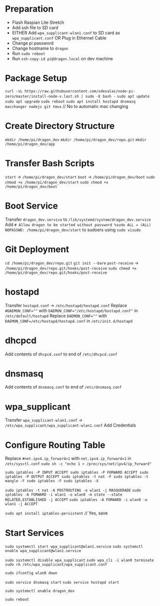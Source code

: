 # Preparation
  - Flash Raspian Lite Stretch
  - Add ssh file to SD card
  - EITHER Add `wpa_supplicant-wlan1.conf` to SD card as `wpa_supplicant.conf`
    OR Plug in Ethernet Cable
  - Change pi password
  - Change hostname to `dragon`
  - Run `sudo reboot`
  - Run `ssh-copy-id pi@dragon.local` on dev machine

# Package Setup
  `curl -sL https://raw.githubusercontent.com/sdesalas/node-pi-zero/master/install-node-v.last.sh | sudo -E bash -`
  `sudo apt update`
  `sudo apt upgrade`
  `sudo reboot`
  `sudo apt install hostapd dnsmasq macchanger nodejs git tmux` // No to automatic mac changing

# Create Directory Structure
  `mkdir /home/pi/dragon_dev`
  `mkdir /home/pi/dragon_dev/repo.git`
  `mkdir /home/pi/dragon_dev/app`

# Transfer Bash Scripts
  `start` -> `/home/pi/dragon_dev/start`
  `boot` -> `/home/pi/dragon_dev/boot`
  `sudo chmod +x /home/pi/dragon_dev/start`
  `sudo chmod +x /home/pi/dragon_dev/boot`

# Boot Service
  Transfer `dragon_dev.service` to `/lib/systemd/system/dragon_dev.service`
  Add `# Allow dragon to be started without password
       %sudo ALL = (ALL) NOPASSWD: /home/pi/dragon_dev/start` to sudoers using `sudo visudo`

# Git Deployment
  `cd /home/pi/dragon_dev/repo.git`
  `git init --bare`
  `post-receive` -> `/home/pi/dragon_dev/repo.git/hooks/post-receive`
  `sudo chmod +x /home/pi/dragon_dev/repo.git/hooks/post-receive`

# hostapd
  Transfer `hostapd.conf` -> `/etc/hostapd/hostapd.conf`
  Replace `#DAEMON_CONF=""` with `DAEMON_CONF="/etc/hostapd/hostapd.conf"` in `/etc/default/hostapd`
  Replace `DAEMON_CONF=""` with `DAEMON_CONF=/etc/hostapd/hostapd.conf` in `/etc/init.d/hostapd`

# dhcpcd
  Add contents of `dhcpcd.conf` to end of `/etc/dhcpcd.conf`

# dnsmasq
  Add contents of `dnsmasq.conf` to end of `/etc/dnsmasq.conf`

# wpa_supplicant
  Transfer `wpa_supplicant-wlan1.conf` -> `/etc/wpa_supplicant/wpa_supplicant-wlan1.conf`
  Add Credentials

# Configure Routing Table
  Replace `#net.ipv4.ip_forward=1` with `net.ipv4.ip_forward=1` in `/etc/sysctl.conf`
  `sudo sh -c "echo 1 > /proc/sys/net/ipv4/ip_forward"`

  `sudo iptables -P INPUT ACCEPT
   sudo iptables -P FORWARD ACCEPT
   sudo iptables -P OUTPUT ACCEPT
   sudo iptables -t nat -F
   sudo iptables -t mangle -F
   sudo iptables -F
   sudo iptables -X`

  `sudo iptables -t nat -A POSTROUTING -o wlan1 -j MASQUERADE`
  `sudo iptables -A FORWARD -i wlan1 -o wlan0 -m state --state RELATED,ESTABLISHED -j ACCEPT`
  `sudo iptables -A FORWARD -i wlan0 -o wlan1 -j ACCEPT`

  `sudo apt install iptables-persistent` // Yes, save

# Start Services
  `sudo systemctl start wpa_supplicant@wlan1.service`
  `sudo systemctl enable wpa_supplicant@wlan1.service`

  `sudo systemctl disable wpa_supplicant`
  `sudo wpa_cli -i wlan0 terminate`
  `sudo rm /etc/wpa_supplicant/wpa_supplicant.conf`

  `sudo ifconfig wlan0 down`

  `sudo service dnsmasq start`
  `sudo service hostapd start`

  `sudo systemctl enable dragon_dev`

  `sudo reboot`
